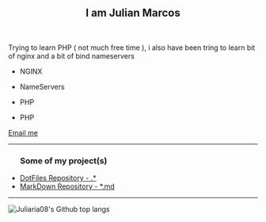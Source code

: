 <h2 align="center">I am Julian Marcos</h2>
<br>
<p>Trying to learn PHP ( not much free time ), i also have been tring to learn bit of nginx and a bit of bind nameservers</p>
<ul>
<li><p>NGINX</p></li>
<li><p>NameServers</p></li>
<li><p>PHP</p></li>
<li><p>PHP</p></li>
</ul>
<a href="http://scr.im/jmjl">Email me</a>

<hr>

<ul>
<h3>Some of my project(s)</h3>
<li><a href="https://happier.allowed.org/dots">DotFiles Repository - .* </a></li>
<li><a href="https://happier.allowed.org/md">MarkDown Repository - *.md </a></li>
</ul>

<hr>

<img alt="Juliaria08's Github top langs" src="https://github-readme-stats.vercel.app/api/top-langs/?username=Juliaria08&theme=dracula"/>
